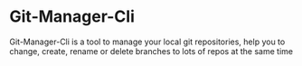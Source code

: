 # Git-Manager-Cli
Git-Manager-Cli is a tool to manage your local git repositories, help you to change, create, rename or 
delete branches to lots of repos at the same time
